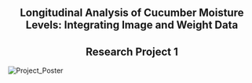 <h2 align="center">Longitudinal Analysis of Cucumber Moisture Levels: Integrating Image and Weight Data</h2>

<h2 align="center">Research Project 1</h2>

![Project_Poster](https://github.com/user-attachments/assets/01327715-6b63-4881-8351-7915db0c0dbb)

